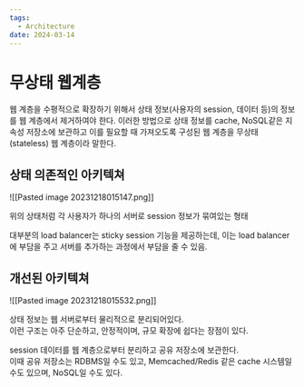 ```yaml
---
tags:
  - Architecture
date: 2024-03-14
---
```

# 무상태 웹계층

 웹 계층을 수평적으로 확장하기 위해서 상태 정보(사용자의 session, 데이터 등)의 정보를 웹 계층에서 제거하여야 한다.
 이러한 방법으로 상태 정보를 cache, NoSQL같은 지속성 저장소에 보관하고 이를 필요할 때 가져오도록 구성된 웹 계층을 무상태(stateless) 웹 계층이라 말한다.

## 상태 의존적인 아키텍쳐

![[Pasted image 20231218015147.png]]

위의 상태처럼 각 사용자가 하나의 서버로 session 정보가 묶여있는 형태

대부분의 load balancer는 sticky session 기능을 제공하는데, 이는 load balancer에 부담을 주고 서버를 추가하는 과정에서 부담을 줄 수 있음.
## 개선된 아키텍쳐

![[Pasted image 20231218015532.png]]

상태 정보는 웹 서버로부터 물리적으로 분리되어있다.  
이런 구조는 아주 단순하고, 안정적이며, 규모 확장에 쉽다는 장점이 있다.  
  
session 데이터를 웹 계층으로부터 분리하고 공유 저장소에 보관한다.  
이때 공유 저장소는 RDBMS일 수도 있고, Memcached/Redis 같은 cache 시스템일 수도 있으며, NoSQL일 수도 있다.